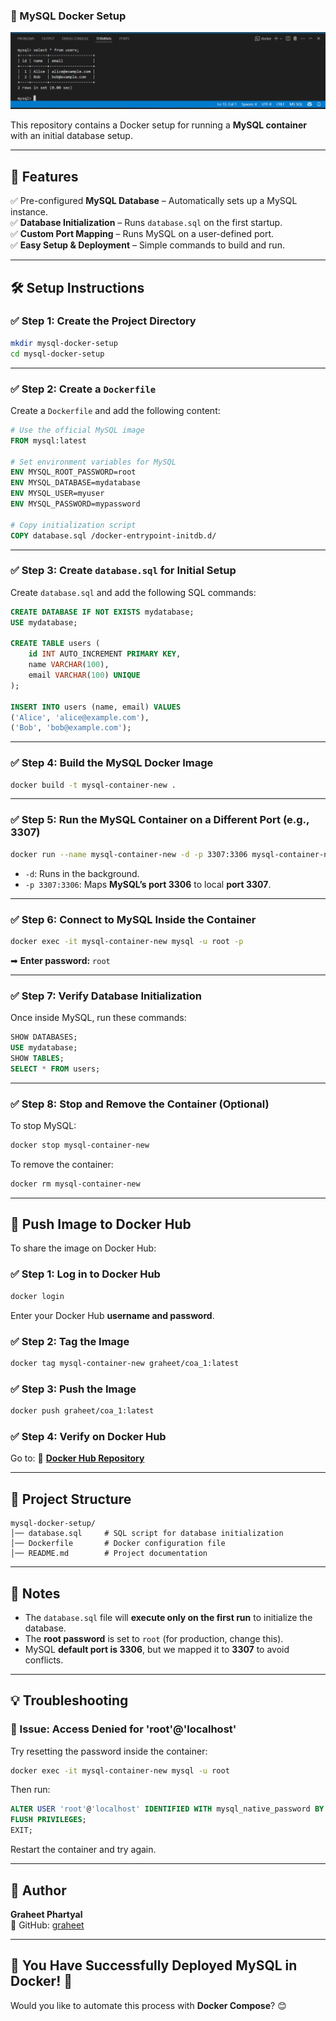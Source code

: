 

### **🐳 MySQL Docker Setup**  

![Docker Hub Repository](https://github.com/graheetphartyal23/Docker/blob/main/Contanerised%20MySQL/Screenshot%202025-03-28%20210906.png)

This repository contains a Docker setup for running a **MySQL container** with an initial database setup.  

---

## **📌 Features**  
✅ Pre-configured **MySQL Database** – Automatically sets up a MySQL instance.  
✅ **Database Initialization** – Runs `database.sql` on the first startup.  
✅ **Custom Port Mapping** – Runs MySQL on a user-defined port.  
✅ **Easy Setup & Deployment** – Simple commands to build and run.  

---

## **🛠️ Setup Instructions**  

### **✅ Step 1: Create the Project Directory**  
```bash
mkdir mysql-docker-setup
cd mysql-docker-setup
```

---

### **✅ Step 2: Create a `Dockerfile`**  
Create a `Dockerfile` and add the following content:  

```dockerfile
# Use the official MySQL image
FROM mysql:latest

# Set environment variables for MySQL
ENV MYSQL_ROOT_PASSWORD=root
ENV MYSQL_DATABASE=mydatabase
ENV MYSQL_USER=myuser
ENV MYSQL_PASSWORD=mypassword

# Copy initialization script
COPY database.sql /docker-entrypoint-initdb.d/
```

---

### **✅ Step 3: Create `database.sql` for Initial Setup**  
Create `database.sql` and add the following SQL commands:  

```sql
CREATE DATABASE IF NOT EXISTS mydatabase;
USE mydatabase;

CREATE TABLE users (
    id INT AUTO_INCREMENT PRIMARY KEY,
    name VARCHAR(100),
    email VARCHAR(100) UNIQUE
);

INSERT INTO users (name, email) VALUES 
('Alice', 'alice@example.com'),
('Bob', 'bob@example.com');
```

---

### **✅ Step 4: Build the MySQL Docker Image**  
```bash
docker build -t mysql-container-new .
```

---

### **✅ Step 5: Run the MySQL Container on a Different Port (e.g., 3307)**  
```bash
docker run --name mysql-container-new -d -p 3307:3306 mysql-container-new
```
- `-d`: Runs in the background.  
- `-p 3307:3306`: Maps **MySQL’s port 3306** to local **port 3307**.  

---

### **✅ Step 6: Connect to MySQL Inside the Container**  
```bash
docker exec -it mysql-container-new mysql -u root -p
```
➡ **Enter password:** `root`  

---

### **✅ Step 7: Verify Database Initialization**  
Once inside MySQL, run these commands:  

```sql
SHOW DATABASES;
USE mydatabase;
SHOW TABLES;
SELECT * FROM users;
```

---

### **✅ Step 8: Stop and Remove the Container (Optional)**  
To stop MySQL:  
```bash
docker stop mysql-container-new
```  
To remove the container:  
```bash
docker rm mysql-container-new
```

---

## **🚀 Push Image to Docker Hub**  
To share the image on Docker Hub:  

### **✅ Step 1: Log in to Docker Hub**  
```bash
docker login
```
Enter your Docker Hub **username and password**.  

### **✅ Step 2: Tag the Image**  
```bash
docker tag mysql-container-new graheet/coa_1:latest
```

### **✅ Step 3: Push the Image**  
```bash
docker push graheet/coa_1:latest
```

### **✅ Step 4: Verify on Docker Hub**  
Go to: 🔗 **[Docker Hub Repository](https://hub.docker.com/r/graheet/coa_1)**  

---

## **📌 Project Structure**  
```
mysql-docker-setup/
│── database.sql     # SQL script for database initialization
│── Dockerfile       # Docker configuration file
│── README.md        # Project documentation
```

---

## **📜 Notes**  
- The `database.sql` file will **execute only on the first run** to initialize the database.  
- The **root password** is set to `root` (for production, change this).  
- MySQL **default port is 3306**, but we mapped it to **3307** to avoid conflicts.  

---

## **💡 Troubleshooting**  

### **🔹 Issue: Access Denied for 'root'@'localhost'**  
Try resetting the password inside the container:  

```bash
docker exec -it mysql-container-new mysql -u root
```

Then run:  
```sql
ALTER USER 'root'@'localhost' IDENTIFIED WITH mysql_native_password BY 'root';
FLUSH PRIVILEGES;
EXIT;
```
Restart the container and try again.  

---

## **👤 Author**  
**Graheet Phartyal**  
🔗 GitHub: [graheet](https://github.com/graheet)  

---

## **🚀 You Have Successfully Deployed MySQL in Docker!** 🎉  
Would you like to automate this process with **Docker Compose**? 😊  
